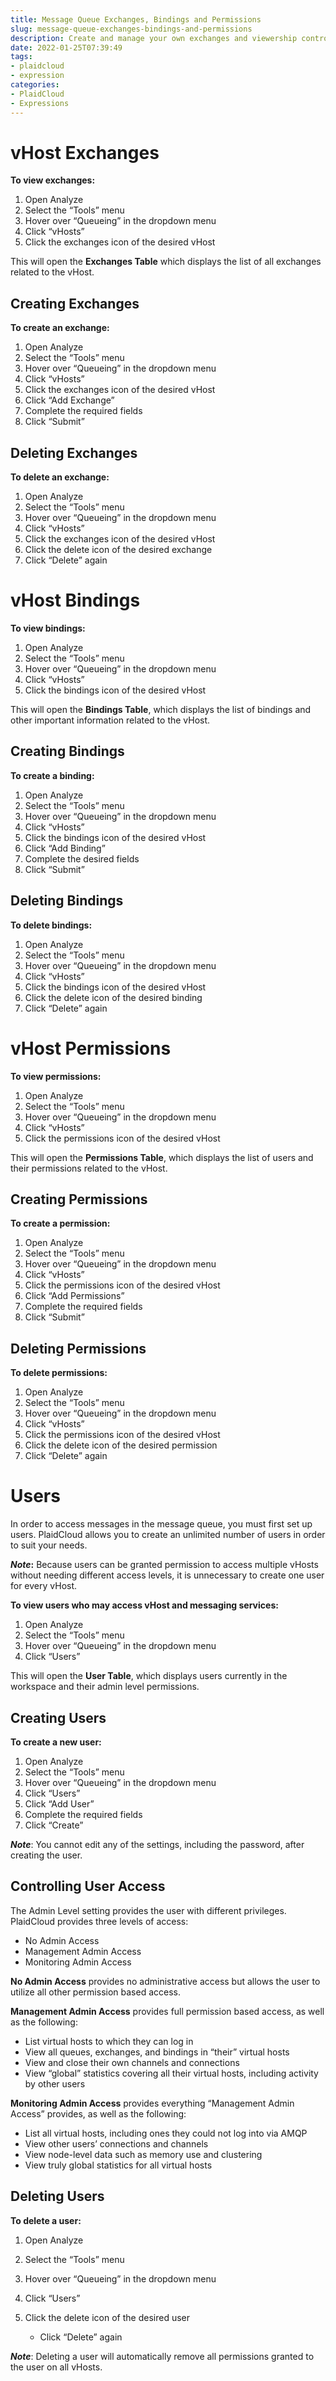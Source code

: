 ```yaml
---
title: Message Queue Exchanges, Bindings and Permissions
slug: message-queue-exchanges-bindings-and-permissions
description: Create and manage your own exchanges and viewership controls for message queues
date: 2022-01-25T07:39:49
tags:
- plaidcloud
- expression
categories:
- PlaidCloud
- Expressions
---
```



# vHost Exchanges


**To view exchanges:**


1. Open Analyze
2. Select the “Tools” menu
3. Hover over “Queueing” in the dropdown menu
4. Click “vHosts”
5. Click the exchanges icon of the desired vHost

This will open the **Exchanges Table** which displays the list of all exchanges related to the vHost.



## Creating Exchanges


**To create an exchange:**


1. Open Analyze
2. Select the “Tools” menu
3. Hover over “Queueing” in the dropdown menu
4. Click “vHosts”
5. Click the exchanges icon of the desired vHost
6. Click “Add Exchange”
7. Complete the required fields
8. Click “Submit”

## Deleting Exchanges


**To delete an exchange:**


1. Open Analyze
2. Select the “Tools” menu
3. Hover over “Queueing” in the dropdown menu
4. Click “vHosts”
5. Click the exchanges icon of the desired vHost
6. Click the delete icon of the desired exchange
7. Click “Delete” again

# vHost Bindings


**To view bindings:**


1. Open Analyze
2. Select the “Tools” menu
3. Hover over “Queueing” in the dropdown menu
4. Click “vHosts”
5. Click the bindings icon of the desired vHost

This will open the **Bindings Table**, which displays the list of bindings and other important information related to the vHost.



## Creating Bindings


**To create a binding:**


1. Open Analyze
2. Select the “Tools” menu
3. Hover over “Queueing” in the dropdown menu
4. Click “vHosts”
5. Click the bindings icon of the desired vHost
6. Click “Add Binding”
7. Complete the desired fields
8. Click “Submit”

## Deleting Bindings


**To delete bindings:**


1. Open Analyze
2. Select the “Tools” menu
3. Hover over “Queueing” in the dropdown menu
4. Click “vHosts”
5. Click the bindings icon of the desired vHost
6. Click the delete icon of the desired binding
7. Click “Delete” again

# vHost Permissions


**To view permissions:**


1. Open Analyze
2. Select the “Tools” menu
3. Hover over “Queueing” in the dropdown menu
4. Click “vHosts”
5. Click the permissions icon of the desired vHost

This will open the **Permissions Table**, which displays the list of users and their permissions related to the vHost.



## Creating Permissions


**To create a permission:**


1. Open Analyze
2. Select the “Tools” menu
3. Hover over “Queueing” in the dropdown menu
4. Click “vHosts”
5. Click the permissions icon of the desired vHost
6. Click “Add Permissions”
7. Complete the required fields
8. Click “Submit”

## Deleting Permissions


**To delete permissions:**


1. Open Analyze
2. Select the “Tools” menu
3. Hover over “Queueing” in the dropdown menu
4. Click “vHosts”
5. Click the permissions icon of the desired vHost
6. Click the delete icon of the desired permission
7. Click “Delete” again

# Users


In order to access messages in the message queue, you must first set up users. PlaidCloud allows you to create an unlimited number of users in order to suit your needs.



***Note*:** Because users can be granted permission to access multiple vHosts without needing different access levels, it is unnecessary to create one user for every vHost.



**To view users who may access vHost and messaging services:**


1. Open Analyze
2. Select the “Tools” menu
3. Hover over “Queueing” in the dropdown menu
4. Click “Users”

This will open the **User Table**, which displays users currently in the workspace and their admin level permissions.



## Creating Users


**To create a new user:**


1. Open Analyze
2. Select the “Tools” menu
3. Hover over “Queueing” in the dropdown menu
4. Click “Users”
5. Click “Add User”
6. Complete the required fields
7. Click “Create”

***Note***: You cannot edit any of the settings, including the password, after creating the user.



## Controlling User Access


The Admin Level setting provides the user with different privileges. PlaidCloud provides three levels of access:


* No Admin Access
* Management Admin Access
* Monitoring Admin Access

**No Admin Access** provides no administrative access but allows the user to utilize all other permission based access.



**Management Admin Access** provides full permission based access, as well as the following:


* List virtual hosts to which they can log in
* View all queues, exchanges, and bindings in “their” virtual hosts
* View and close their own channels and connections
* View “global” statistics covering all their virtual hosts, including activity by other users

**Monitoring Admin Access** provides everything “Management Admin Access” provides, as well as the following:


* List all virtual hosts, including ones they could not log into via AMQP
* View other users’ connections and channels
* View node-level data such as memory use and clustering
* View truly global statistics for all virtual hosts

## Deleting Users


**To delete a user:**


1. Open Analyze
2. Select the “Tools” menu
3. Hover over “Queueing” in the dropdown menu
4. Click “Users”
5. Click the delete icon of the desired user 


	* Click “Delete” again

***Note***: Deleting a user will automatically remove all permissions granted to the user on all vHosts.

